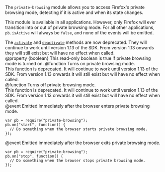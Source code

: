 <!-- This Source Code Form is subject to the terms of the Mozilla Public
   - License, v. 2.0. If a copy of the MPL was not distributed with this
   - file, You can obtain one at http://mozilla.org/MPL/2.0/. -->

<!-- contributed by Paul O'Shannessy [paul@oshannessy.com]  -->
<!-- edited by Noelle Murata [fiveinchpixie@gmail.com]  -->
<!-- contributed by Irakli Gozalishvili [gozala@mozilla.com] -->

The `private-browsing` module allows you to access Firefox's private browsing
mode, detecting if it is active and when its state changes.

This module is available in all applications. However, only Firefox will ever
transition into or out of private browsing mode. For all other applications,
`pb.isActive` will always be `false`, and none of the events will be emitted.

<div class="warning">
The <a href="packages/addon-kit/private-browsing.html#activate()"><code>activate</code></a> and
<a href="packages/addon-kit/private-browsing.html#deactivate()"><code>deactivate</code></a> methods
are now deprecated. They will continue to work until version 1.13 of the SDK.
From version 1.13 onwards they will still exist but will have no effect when called.
</div>

<api name="isActive">
@property {boolean}
  This read-only boolean is true if private browsing mode is turned on.
</api>

<api name="activate">
@function
  Turns on private browsing mode.
  <div class="warning">
  This function is deprecated. It will continue to work until version 1.13 of the SDK.
  From version 1.13 onwards it will still exist but will have no effect when called.
  </div>
</api>

<api name="deactivate">
@function
  Turns off private browsing mode.
  <div class="warning">
  This function is deprecated. It will continue to work until version 1.13 of the SDK.
  From version 1.13 onwards it will still exist but will have no effect when called.
  </div>
</api>

<api name="start">
@event
Emitted immediately after the browser enters private browsing mode.

    var pb = require("private-browsing");
    pb.on("start", function() {
      // Do something when the browser starts private browsing mode.
    });

</api>

<api name="stop">
@event
Emitted immediately after the browser exits private browsing mode.

    var pb = require("private-browsing");
    pb.on("stop", function() {
      // Do something when the browser stops private browsing mode.
    });
</api>